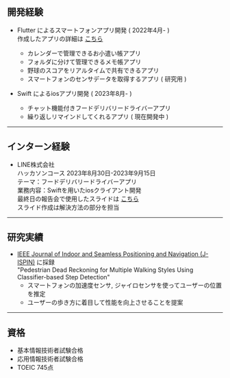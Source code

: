 ## 開発経験

- Flutter によるスマートフォンアプリ開発 ( 2022年4月- )  
  作成したアプリの詳細は [こちら](https://ibuibukiki.github.io/portfolio/#/)
  - カレンダーで管理できるお小遣い帳アプリ
  - フォルダに分けて管理できるメモ帳アプリ
  - 野球のスコアをリアルタイムで共有できるアプリ
  - スマートフォンのセンサデータを取得するアプリ ( 研究用 )  

- Swift によるiosアプリ開発 ( 2023年8月- )
  - チャット機能付きフードデリバリードライバーアプリ
  - 繰り返しリマインドしてくれるアプリ ( 現在開発中 )
 
***
 
## インターン経験

- LINE株式会社  
  ハッカソンコース 2023年8月30日-2023年9月15日  
  テーマ：フードデリバリードライバーアプリ  
  業務内容：Swiftを用いたiosクライアント開発  
  最終日の報告会で使用したスライドは [こちら](https://docs.google.com/presentation/d/1V0iXQB9ypnodIqNlphWFA1AadVZQaymdW28qMjVFh4A/edit?usp=sharing)  
  スライド作成は解決方法の部分を担当

***
 
## 研究実績

- [IEEE Journal of Indoor and Seamless Positioning and Navigation (J-ISPIN)](https://ieee-jispin.org/) に採録  
  "Pedestrian Dead Reckoning for Multiple Walking Styles Using Classifier-based Step Detection"
  - スマートフォンの加速度センサ, ジャイロセンサを使ってユーザーの位置を推定  
  - ユーザーの歩き方に着目して性能を向上させることを提案  

***

## 資格

- 基本情報技術者試験合格
- 応用情報技術者試験合格
- TOEIC 745点

<!--
**ibuibukiki/ibuibukiki** is a ✨ _special_ ✨ repository because its `README.md` (this file) appears on your GitHub profile.

Here are some ideas to get you started:

- 🔭 I’m currently working on ...
- 🌱 I’m currently learning ...
- 👯 I’m looking to collaborate on ...
- 🤔 I’m looking for help with ...
- 💬 Ask me about ...
- 📫 How to reach me: ...
- 😄 Pronouns: ...
- ⚡ Fun fact: ...
-->
